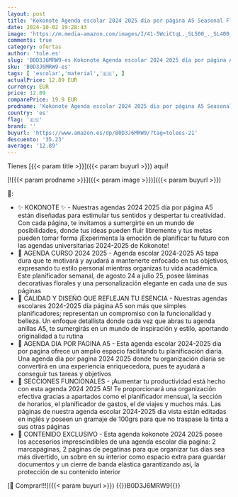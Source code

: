 ```yaml
---
layout: post
title: 'Kokonote Agenda escolar 2024 2025 día por página A5 Seasonal Flowers - Agenda 2024 2025 día por página ilustraciones - Agenda universitaria 2024 2025 | Material escolar y papeleria bonita'
date: 2024-10-02 19:28:43
image: 'https://m.media-amazon.com/images/I/41-5WciCtqL._SL500_._SL400_.jpg'
comments: true
category: ofertas
author: 'tole.es'
slug: 'B0D3J6MRW9-es Kokonote Agenda escolar 2024 2025 día por página A5...'
sku: 'B0D3J6MRW9-es'
tags: [ 'escolar','material','🇪🇸', ]
actualPrice: 12.89 EUR
currency: EUR
price: 12.89
comparePrice: 19.9 EUR
prodname: 'Kokonote Agenda escolar 2024 2025 día por página A5 Seasonal Flowers - Agenda 2024 2025 día por página ilustraciones - Agenda universitaria 2024 2025 | Material escolar y papeleria bonita'
country: 'es'
flag: '🇪🇸'
brand: ''
buyurl: 'https://www.amazon.es/dp/B0D3J6MRW9/?tag=tolees-21'
descuento: '35.23'
average: '12.89'
---
```


Tienes [{{< param title >}}]({{< param buyurl >}}) aqui!

[![{{< param prodname >}}]({{< param image >}})]({{< param buyurl >}})

🔎:

- ✨ KOKONOTE ✨ - Nuestras agendas 2024 2025 día por página A5 están diseñadas para estimular tus sentidos y despertar tu creatividad. Con cada página, te invitamos a sumergirte en un mundo de posibilidades, donde tus ideas pueden fluir libremente y tus metas pueden tomar forma ¡Experimenta la emoción de planificar tu futuro con las agendas universitarias 2024-2025 de Kokonote!
- 🌼 AGENDA CURSO 2024 2025 - Agenda escolar 2024-2025 A5 tapa dura que te motivará y ayudará a mantenerte enfocado en tus objetivos, expresando tu estilo personal mientras organizas tu vida académica. Este planificador semanal, de agosto 24 a julio 25, posee láminas decorativas florales y una personalización elegante en cada una de sus páginas
- 🌿 CALIDAD Y DISEÑO QUE REFLEJAN TU ESENCIA - Nuestras agendas escolares 2024-2025 día página A5 son más que simples planificadores; representan un compromiso con la funcionalidad y belleza. Un enfoque detallista donde cada vez que abras tu agenda anillas A5, te sumergirás en un mundo de inspiración y estilo, aportando originalidad a tu rutina
- 🌷 AGENDA DIA POR PAGINA A5 - Esta agenda escolar 2024-2025 dia por pagina ofrece un amplio espacio facilitando tu planificación diaria. Una agenda dia por pagina 2024 2025 donde tu organización diaria se convertirá en una experiencia enriquecedora, pues te ayudará a conseguir tus tareas y objetivos
- 🌹 SECCIONES FUNCIONALES - ¡Aumentar tu productividad está hecho con esta agenda 2024 2025 A5! Te proporcionará una organización efectiva gracias a apartados como el planificador mensual, la sección de horarios, el planificador de gastos, el de viajes y muchos más. Las páginas de nuestra agenda escolar 2024-2025 dia vista están editadas en inglés y poseen un gramaje de 100grs para que no traspase la tinta a sus otras páginas
- 🌻 CONTENIDO EXCLUSIVO - Esta agenda kokonote 2024 2025 posee los accesorios imprescindibles de una agenda escolar dia pagina: 2 marcapáginas, 2 páginas de pegatinas para que organizar tus días sea más divertido, un sobre en su interior como espacio extra para guardar documentos y un cierre de banda elástica garantizando así, la protección de su contenido interior

[🛒 Comprar!!!]({{< param buyurl >}})
{{<world>}}B0D3J6MRW9{{</world>}}
